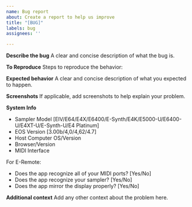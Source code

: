 ```yaml
---
name: Bug report
about: Create a report to help us improve
title: "[BUG]"
labels: bug
assignees: ''

---
```


**Describe the bug**
A clear and concise description of what the bug is.

**To Reproduce**
Steps to reproduce the behavior:


**Expected behavior**
A clear and concise description of what you expected to happen.

**Screenshots**
If applicable, add screenshots to help explain your problem.

**System Info**
- Sampler Model [EIV/E64/E4X/E6400/E-Synth/E4K/E5000-U/E6400-U/E4XT-U/E-Synth-U/E4 Platinum]
- EOS Version [3.00b/4,0/4,62/4.7]
- Host Computer OS/Version
- Browser/Version
- MIDI Interface

For E-Remote:
- Does the app recognize all of your MIDI ports? [Yes/No]
- Does the app recognize your sampler? [Yes/No]
- Does the app mirror the display properly? [Yes/No]

**Additional context**
Add any other context about the problem here.
